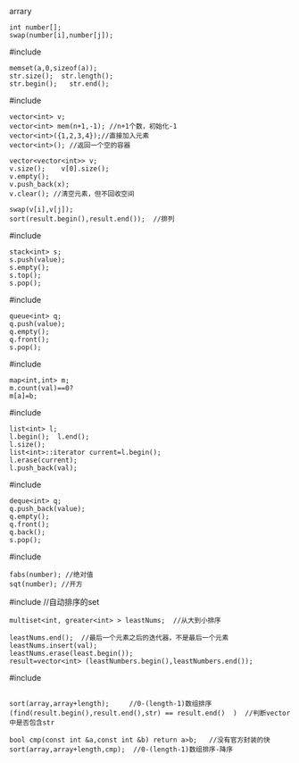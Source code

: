 arrary
```
int number[];
swap(number[i],number[j]);
```

#include<string>
```
memset(a,0,sizeof(a));
str.size();  str.length();
str.begin();   str.end();
```

#include<vector>
```
vector<int> v;  
vector<int> mem(n+1,-1); //n+1个数，初始化-1
vector<int>({1,2,3,4});//直接加入元素
vector<int>(); //返回一个空的容器

vector<vector<int>> v;
v.size();    v[0].size();
v.empty();  
v.push_back(x);
v.clear(); //清空元素，但不回收空间

swap(v[i],v[j]);
sort(result.begin(),result.end());  //排列
```


#include<stack>
```
stack<int> s;
s.push(value);
s.empty();
s.top();
s.pop();
```

#include<queue>
```
queue<int> q;
q.push(value);
q.empty();
q.front();
s.pop();
```


#include<map>
```
map<int,int> m;
m.count(val)==0?
m[a]=b;
```
#include<list>
```
list<int> l;
l.begin();  l.end();
l.size();
list<int>::iterator current=l.begin();
l.erase(current);
l.push_back(val);
```

#include<deque>
```
deque<int> q;
q.push_back(value);
q.empty();
q.front();
q.back();
s.pop();
```



#include<math>
```
fabs(number); //绝对值
sqt(number); //开方
```

#include<multiset>  //自动排序的set
```
multiset<int, greater<int> > leastNums;  //从大到小排序

leastNums.end();  //最后一个元素之后的迭代器，不是最后一个元素
leastNums.insert(val);
leastNums.erase(least.begin());
result=vector<int> (leastNumbers.begin(),leastNumbers.end());

```


#include<algorithm>
```

sort(array,array+length);     //0-(length-1)数组排序
(find(result.begin(),result.end(),str) == result.end()  )  //判断vector中是否包含str

bool cmp(const int &a,const int &b) return a>b;   //没有官方封装的快
sort(array,array+length,cmp);  //0-(length-1)数组排序-降序
```



